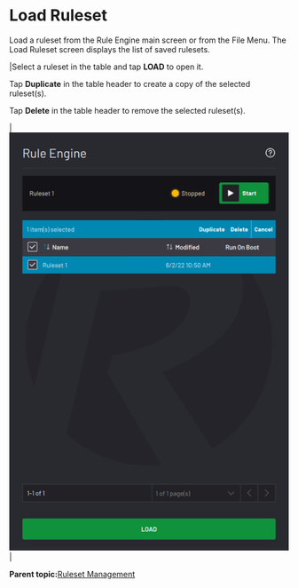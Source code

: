 # Load Ruleset

Load a ruleset from the Rule Engine main screen or from the File Menu. The Load Ruleset screen displays the list of saved rulesets.

|Select a ruleset in the table and tap **LOAD** to open it.

Tap **Duplicate** in the table header to create a copy of the selected ruleset\(s\).

Tap **Delete** in the table header to remove the selected ruleset\(s\).

|![](../Images/RuleEngine/LoadRuleset.png)|

**Parent topic:**[Ruleset Management](../RuleEngine/RulesetManagement.md)

